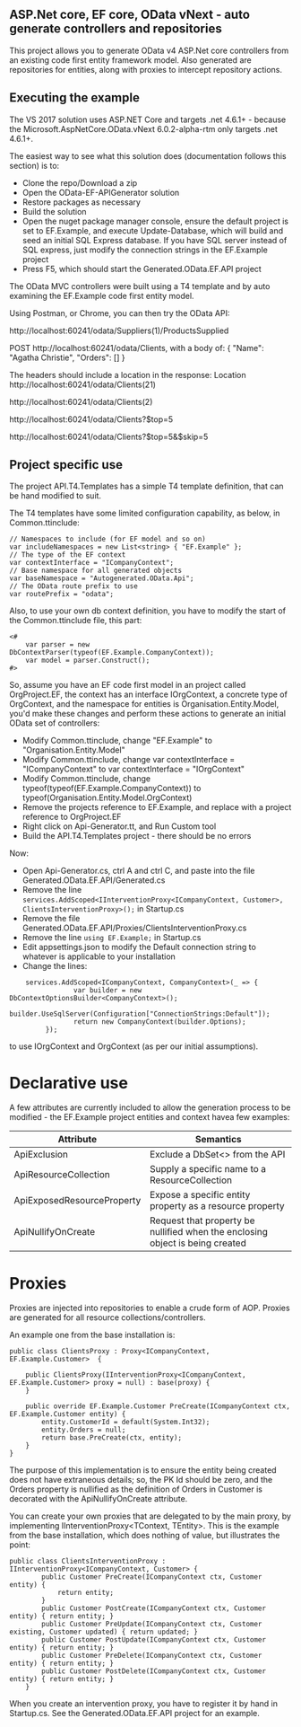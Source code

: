 ## ASP.Net core, EF core, OData vNext - auto generate controllers and repositories
This project allows you to generate OData v4 ASP.Net core controllers from an existing code first entity framework model. Also generated are repositories for 
entities, along with proxies to intercept repository actions.


## Executing the example
The VS 2017 solution uses ASP.NET Core and targets .net 4.6.1+ - because the Microsoft.AspNetCore.OData.vNext 6.0.2-alpha-rtm only targets .net 4.6.1+. 

The easiest way to see what this solution does (documentation follows this section) is to:

* Clone the repo/Download a zip
* Open the OData-EF-APIGenerator solution
* Restore packages as necessary
* Build the solution
* Open the nuget package manager console, ensure the default project is set to EF.Example, and execute Update-Database, which will build and seed an initial SQL Express database. 
If you have SQL server instead of SQL express, just modify the connection strings in the EF.Example project
* Press F5, which should start the Generated.OData.EF.API project

The OData MVC controllers were built using a T4 template and by auto examining the EF.Example code first entity model. 

Using Postman, or Chrome, you can then try the OData API:

http://localhost:60241/odata/Suppliers(1)/ProductsSupplied

POST http://localhost:60241/odata/Clients, with a body of:
{
"Name": "Agatha Christie",
"Orders": []
}

The headers should include a location in the response:
Location http://localhost:60241/odata/Clients(21)

http://localhost:60241/odata/Clients(2)

http://localhost:60241/odata/Clients?$top=5

http://localhost:60241/odata/Clients?$top=5&$skip=5

## Project specific use

The project API.T4.Templates has a simple T4 template definition, that can be hand modified to suit.

The T4 templates have some limited configuration capability, as below, in Common.ttinclude:
``` 
// Namespaces to include (for EF model and so on)
var includeNamespaces = new List<string> { "EF.Example" };
// The type of the EF context
var contextInterface = "ICompanyContext"; 
// Base namespace for all generated objects
var baseNamespace = "Autogenerated.OData.Api";
// The OData route prefix to use
var routePrefix = "odata";
```

Also, to use your own db context definition, you have to modify the start of the Common.ttinclude file, this part:

```
<#
	var parser = new DbContextParser(typeof(EF.Example.CompanyContext));
	var model = parser.Construct();
#>
```

So, assume you have an EF code first model in an project called OrgProject.EF, the context has an interface IOrgContext, a concrete type of OrgContext, and the namespace for entities is
Organisation.Entity.Model, you'd make these changes and perform these actions to generate an initial OData set of controllers:

* Modify Common.ttinclude, change "EF.Example" to "Organisation.Entity.Model"
* Modify Common.ttinclude, change var contextInterface = "ICompanyContext" to var contextInterface = "IOrgContext"
* Modify Common.ttinclude, change typeof(typeof(EF.Example.CompanyContext)) to typeof(Organisation.Entity.Model.OrgContext)
* Remove the projects reference to EF.Example, and replace with a project reference to OrgProject.EF
* Right click on Api-Generator.tt, and Run Custom tool
* Build the API.T4.Templates project - there should be no errors

Now:
* Open Api-Generator.cs, ctrl A and ctrl C, and paste into the file Generated.OData.EF.API/Generated.cs
* Remove the line ```services.AddScoped<IInterventionProxy<ICompanyContext, Customer>, ClientsInterventionProxy>();``` in Startup.cs
* Remove the file Generated.OData.EF.API/Proxies/ClientsInterventionProxy.cs
* Remove the line ```using EF.Example;``` in Startup.cs
* Edit appsettings.json to modify the Default connection string to whatever is applicable to your installation
* Change the lines:
```
	services.AddScoped<ICompanyContext, CompanyContext>(_ => {
                var builder = new DbContextOptionsBuilder<CompanyContext>();
                builder.UseSqlServer(Configuration["ConnectionStrings:Default"]);
                return new CompanyContext(builder.Options);
         });
```
to use IOrgContext and OrgContext (as per our initial assumptions).

# Declarative use
A few attributes are currently included to allow the generation process to be modified - the EF.Example project entities and context havea few examples:

| Attribute           |Semantics                                    |
|---------------------|---------------------------------------------|
| ApiExclusion|Exclude a DbSet<> from the API|
| ApiResourceCollection|Supply a specific name to a ResourceCollection|
| ApiExposedResourceProperty|Expose a specific entity property as a resource property|
| ApiNullifyOnCreate|Request that property be nullified when the enclosing object is being created|

# Proxies
Proxies are injected into repositories to enable a crude form of AOP. Proxies are generated for all resource collections/controllers.

An example one from the base installation is:

```
public class ClientsProxy : Proxy<ICompanyContext, EF.Example.Customer>  {
		
	public ClientsProxy(IInterventionProxy<ICompanyContext, EF.Example.Customer> proxy = null) : base(proxy) { 
	}

	public override EF.Example.Customer PreCreate(ICompanyContext ctx, EF.Example.Customer entity) { 
		entity.CustomerId = default(System.Int32);
		entity.Orders = null;
		return base.PreCreate(ctx, entity); 	
	}
}
```
The purpose of this implementation is to ensure the entity being created does not have extraneous details; so, the PK Id should be zero, and the 
Orders property is nullified as the definition of Orders in Customer is decorated with the ApiNullifyOnCreate attribute.

You can create your own proxies that are delegated to by the main proxy, by implementing IInterventionProxy<TContext, TEntity>. This is the 
example from the base installation, which does nothing of value, but illustrates the point:

```
public class ClientsInterventionProxy : IInterventionProxy<ICompanyContext, Customer> {
        public Customer PreCreate(ICompanyContext ctx, Customer entity) {
            return entity;
        }
        public Customer PostCreate(ICompanyContext ctx, Customer entity) { return entity; }
        public Customer PreUpdate(ICompanyContext ctx, Customer existing, Customer updated) { return updated; }
        public Customer PostUpdate(ICompanyContext ctx, Customer entity) { return entity; }
        public Customer PreDelete(ICompanyContext ctx, Customer entity) { return entity; }
        public Customer PostDelete(ICompanyContext ctx, Customer entity) { return entity; }
    }
```

When you create an intervention proxy, you have to register it by hand in Startup.cs. See the Generated.OData.EF.API project for an example.

